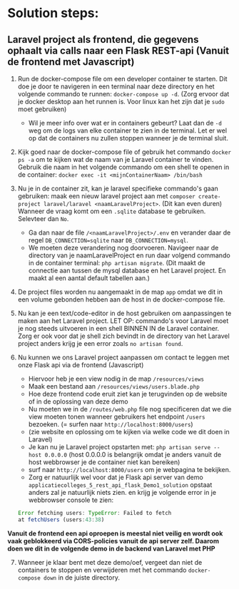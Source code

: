 # Solution steps: 
## Laravel project als frontend, die gegevens ophaalt via calls naar een Flask REST-api (Vanuit de frontend met Javascript)

1. Run de docker-compose file om een developer container te starten. Dit doe je door te navigeren in een terminal naar deze directory en het volgende commando te runnen: `docker-compose up -d`. (Zorg ervoor dat je docker desktop aan het runnen is. Voor linux kan het zijn dat je `sudo` moet gebruiken)
    - Wil je meer info over wat er in containers gebeurt? Laat dan de `-d` weg om de logs van elke container te zien in de terminal. Let er wel op dat de containers nu zullen stoppen wanneer je de terminal sluit.

2. Kijk goed naar de docker-compose file of gebruik het commando `docker ps -a` om te kijken wat de naam van je Laravel container te vinden. Gebruik die naam in het volgende commando om een shell te openen in de container: `docker exec -it <mijnContainerNaam> /bin/bash`

3. Nu je in de container zit, kan je laravel specifieke commando's gaan gebruiken: maak een nieuw laravel project aan met `composer create-project laravel/laravel <naamLaravelProject>`. (Dit kan even duren) Wanneer de vraag komt om een `.sqlite` database te gebruiken. Selevteer dan `No`. 
    - Ga dan naar de file `/<naamLaravelProject>/.env` en verander daar de regel `DB_CONNECTION=sqlite` naar `DB_CONNECTION=mysql`.
    - We moeten deze verandering nog doorvoeren. Navigeer naar de directory van je naamLaravelProject en run daar volgend commando in de container terminal: `php artisan migrate`. (Dit maakt de connectie aan tussen de mysql database en het Laravel project. En maakt al een aantal default tabellen aan.)

4. De project files worden nu aangemaakt in de map `app` omdat we dit in een volume gebonden hebben aan de host in de docker-compose file.

5. Nu kan je een text/code-editor in de host gebruiken om aanpassingen te maken aan het Laravel project. LET OP: commando's voor Laravel moet je nog steeds uitvoeren in een shell BINNEN IN de Laravel container. Zorg er ook voor dat je shell zich bevindt in de directory van het Laravel project anders krijg je een error zoals `no artisan found`.

6. Nu kunnen we ons Laravel project aanpassen om contact te leggen met onze Flask api via de frontend (Javascript)
    - Hiervoor heb je een view nodig in de map `/resources/views`
    - Maak een bestand aan `/resources/views/users.blade.php`
    - Hoe deze frontend code eruit ziet kan je terugvinden op de website of in de oplossing van deze demo
    - Nu moeten we in de `/routes/web.php` file nog specificeren dat we die view moeten tonen wanneer gebruikers het endpoint `/users` bezoeken. (= surfen naar `http://localhost:8000/users`)
    - (zie website en oplossing om te kijken via welke code we dit doen in Laravel)
    - Je kan nu je Laravel project opstarten met: `php artisan serve --host 0.0.0.0` (host 0.0.0.0 is belangrijk omdat je anders vanuit de host webbrowser je de container niet kan bereiken)
    - surf naar `http://localhost:8000/users` om je webpagina te bekijken.
    - Zorg er natuurlijk wel voor dat je Flask api server van demo `applicatiecolleges_5_rest_api_flask_Demo1_solution` opstaat anders zal je natuurlijk niets zien. en krijg je volgende error in je webbrowser console te zien:

    ```javascript
    Error fetching users: TypeError: Failed to fetch
    at fetchUsers (users:43:38)
    ```

**Vanuit de frontend een api oproepen is meestal niet veilig en wordt ook vaak geblokkeerd via CORS-policies vanuit de api server zelf. Daarom doen we dit in de volgende demo in de backend van Laravel met PHP**

7. Wanneer je klaar bent met deze demo/oef, vergeet dan niet de containers te stoppen en verwijderen met het commando `docker-compose down` in de juiste directory.

